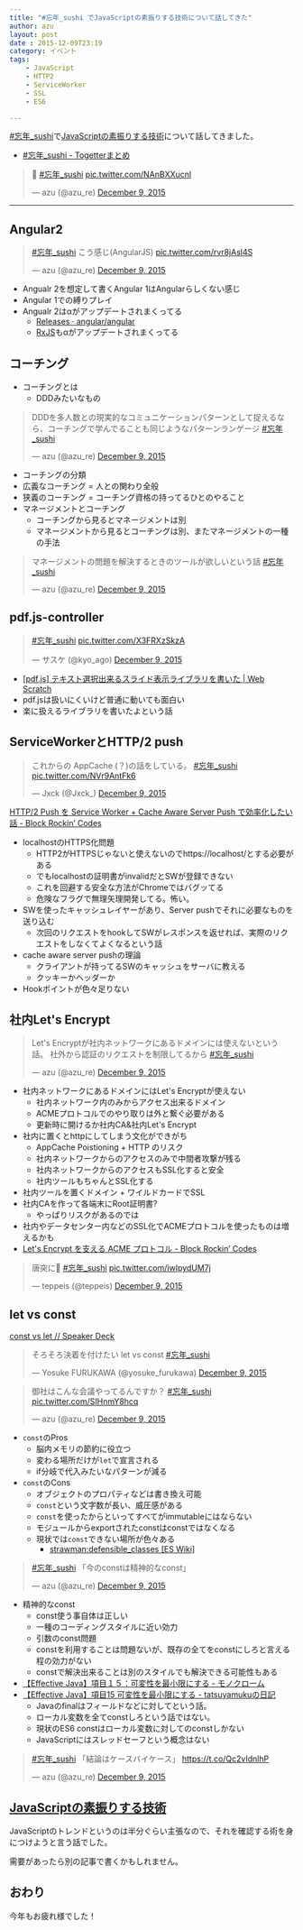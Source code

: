 ```yaml
---
title: "#忘年_sushi でJavaScriptの素振りする技術について話してきた"
author: azu
layout: post
date : 2015-12-09T23:19
category: イベント
tags:
    - JavaScript
    - HTTP2
    - ServiceWorker
    - SSL
    - ES6

---
```


[#忘年_sushi](https://twitter.com/search?q=%23%E5%BF%98%E5%B9%B4_sushi "#忘年_sushi")で[JavaScriptの素振りする技術](http://azu.github.io/slide/2015/year-end/javascript-swing.html "JavaScriptの素振りする技術")について話してきました。

- [#忘年_sushi - Togetterまとめ](http://togetter.com/li/910679 "#忘年_sushi - Togetterまとめ")

<blockquote class="twitter-tweet" lang="en"><p lang="und" dir="ltr">🍣 <a href="https://twitter.com/hashtag/%E5%BF%98%E5%B9%B4_sushi?src=hash">#忘年_sushi</a> <a href="https://t.co/NAnBXXucnl">pic.twitter.com/NAnBXXucnl</a></p>&mdash; azu (@azu_re) <a href="https://twitter.com/azu_re/status/674538717093085184">December 9, 2015</a></blockquote>
<script async src="//platform.twitter.com/widgets.js" charset="utf-8"></script>

----

## Angular2

<blockquote class="twitter-tweet" lang="en"><p lang="ja" dir="ltr"><a href="https://twitter.com/hashtag/%E5%BF%98%E5%B9%B4_sushi?src=hash">#忘年_sushi</a> こう感じ(AngularJS) <a href="https://t.co/rvr8jAsl4S">pic.twitter.com/rvr8jAsl4S</a></p>&mdash; azu (@azu_re) <a href="https://twitter.com/azu_re/status/674535461642104832">December 9, 2015</a></blockquote>
<script async src="//platform.twitter.com/widgets.js" charset="utf-8"></script>

- Angualr 2を想定して書くAngular 1はAngularらしくない感じ
- Angular 1での縛りプレイ
- Angualr 2はαがアップデートされまくってる
	- [Releases · angular/angular](https://github.com/angular/angular/releases "Releases · angular/angular")
	- [RxJS](https://github.com/ReactiveX/RxJS/releases "RxJS")もαがアップデートされまくってる


## コーチング

- コーチングとは
	- DDDみたいなもの

<blockquote class="twitter-tweet" lang="en"><p lang="ja" dir="ltr">DDDを多人数との現実的なコミュニケーションパターンとして捉えるなら、コーチングで学んでることも同じようなパターンランゲージ&#10; <a href="https://twitter.com/hashtag/%E5%BF%98%E5%B9%B4_sushi?src=hash">#忘年_sushi</a></p>&mdash; azu (@azu_re) <a href="https://twitter.com/azu_re/status/674537699605262336">December 9, 2015</a></blockquote>
<script async src="//platform.twitter.com/widgets.js" charset="utf-8"></script>


- コーチングの分類
- 広義なコーチング = 人との関わり全般
- 狭義のコーチング = コーチング資格の持ってるひとのやること
- マネージメントとコーチング
	- コーチングから見るとマネージメントは別
	- マネージメントから見るとコーチングは別、またマネージメントの一種の手法

<blockquote class="twitter-tweet" lang="en"><p lang="ja" dir="ltr">マネージメントの問題を解決するときのツールが欲しいという話 <a href="https://twitter.com/hashtag/%E5%BF%98%E5%B9%B4_sushi?src=hash">#忘年_sushi</a></p>&mdash; azu (@azu_re) <a href="https://twitter.com/azu_re/status/674541071724994560">December 9, 2015</a></blockquote>
<script async src="//platform.twitter.com/widgets.js" charset="utf-8"></script>

## pdf.js-controller

<blockquote class="twitter-tweet" lang="en"><p lang="und" dir="ltr"><a href="https://twitter.com/hashtag/%E5%BF%98%E5%B9%B4_sushi?src=hash">#忘年_sushi</a> <a href="https://t.co/X3FRXzSkzA">pic.twitter.com/X3FRXzSkzA</a></p>&mdash; サスケ (@kyo_ago) <a href="https://twitter.com/kyo_ago/status/674541370808270848">December 9, 2015</a></blockquote>
<script async src="//platform.twitter.com/widgets.js" charset="utf-8"></script>


- [[pdf.js] テキスト選択出来るスライド表示ライブラリを書いた | Web Scratch](https://efcl.info/2015/12/07/pdf.js-controller/ "[pdf.js] テキスト選択出来るスライド表示ライブラリを書いた | Web Scratch")
- pdf.jsは扱いにくいけど普通に動いても面白い
- 楽に扱えるライブラリを書いたよという話

## ServiceWorkerとHTTP/2 push

<blockquote class="twitter-tweet" lang="en"><p lang="ja" dir="ltr">これからの AppCache (？)の話をしている。 <a href="https://twitter.com/hashtag/%E5%BF%98%E5%B9%B4_sushi?src=hash">#忘年_sushi</a> <a href="https://t.co/NVr9AntFk6">pic.twitter.com/NVr9AntFk6</a></p>&mdash; Jxck (@Jxck_) <a href="https://twitter.com/Jxck_/status/674553985764737024">December 9, 2015</a></blockquote>
<script async src="//platform.twitter.com/widgets.js" charset="utf-8"></script>

[HTTP/2 Push を Service Worker + Cache Aware Server Push で効率化したい話 - Block Rockin’ Codes](http://jxck.hatenablog.com/entry/service-worker-casper "HTTP/2 Push を Service Worker + Cache Aware Server Push で効率化したい話 - Block Rockin’ Codes")

- localhostのHTTPS化問題
	- HTTP2がHTTPSじゃないと使えないのでhttps://localhost/とする必要がある
	- でもlocalhostの証明書がinvalidだとSWが登録できない
	- これを回避する安全な方法がChromeではバグッてる
	- 危険なフラグで無理矢理開発してる。怖い。
- SWを使ったキャッシュレイヤーがあり、Server pushでそれに必要なものを送り込む
	- 次回のリクエストをhookしてSWがレスポンスを返せれば、実際のリクエストをしなくてよくなるという話
- cache aware server pushの理論
	- クライアントが持ってるSWのキャッシュをサーバに教える
	- クッキーかヘッダーか
- Hookポイントが色々足りない

## 社内Let's Encrypt

<blockquote class="twitter-tweet" lang="en"><p lang="ja" dir="ltr">Let&#39;s Encryptが社内ネットワークにあるドメインには使えないという話。&#10;社外から認証のリクエストを制限してるから <a href="https://twitter.com/hashtag/%E5%BF%98%E5%B9%B4_sushi?src=hash">#忘年_sushi</a></p>&mdash; azu (@azu_re) <a href="https://twitter.com/azu_re/status/674554358290255872">December 9, 2015</a></blockquote>
<script async src="//platform.twitter.com/widgets.js" charset="utf-8"></script>

- 社内ネットワークにあるドメインにはLet's Encryptが使えない
	- 社内ネットワーク内のみからアクセス出来るドメイン
	- ACMEプロトコルでのやり取りは外と繋ぐ必要がある
	- 更新時に開けるか社内CA&社内Let's Encrypt
- 社内に置くとhttpにしてしまう文化ができがち
	- AppCache Poistioning + HTTP のリスク
	- 社内ネットワークからのアクセスのみで中間者攻撃が残る
	- 社内ネットワークからのアクセスもSSL化すると安全
	- 社内ツールもちゃんとSSL化する
- 社内ツールを置くドメイン + ワイルドカードでSSL
- 社内CAを作って各端末にRoot証明書?
	- やっぱりリスクがあるのでは
- 社内やデータセンター内などのSSL化でACMEプロトコルを使ったものは増えるかも
- [Let's Encrypt を支える ACME プロトコル - Block Rockin’ Codes](http://jxck.hatenablog.com/entry/letsencrypt-acme "Let&#39;s Encrypt を支える ACME プロトコル - Block Rockin’ Codes")


<blockquote class="twitter-tweet" lang="en"><p lang="ja" dir="ltr">唐突に🍣 <a href="https://twitter.com/hashtag/%E5%BF%98%E5%B9%B4_sushi?src=hash">#忘年_sushi</a> <a href="https://t.co/iwIpydUM7j">pic.twitter.com/iwIpydUM7j</a></p>&mdash; teppeis (@teppeis) <a href="https://twitter.com/teppeis/status/674571307334275076">December 9, 2015</a></blockquote>
<script async src="//platform.twitter.com/widgets.js" charset="utf-8"></script>

## let vs const 


[const vs let // Speaker Deck](https://speakerdeck.com/yosuke_furukawa/const-vs-let "const vs let // Speaker Deck")

<blockquote class="twitter-tweet" lang="en"><p lang="ja" dir="ltr">そろそろ決着を付けたい let vs const <a href="https://twitter.com/hashtag/%E5%BF%98%E5%B9%B4_sushi?src=hash">#忘年_sushi</a></p>&mdash; Yosuke FURUKAWA (@yosuke_furukawa) <a href="https://twitter.com/yosuke_furukawa/status/674437783772004352">December 9, 2015</a></blockquote>
<script async src="//platform.twitter.com/widgets.js" charset="utf-8"></script>

<blockquote class="twitter-tweet" lang="en"><p lang="ja" dir="ltr">御社はこんな会議やってるんですか？ <a href="https://twitter.com/hashtag/%E5%BF%98%E5%B9%B4_sushi?src=hash">#忘年_sushi</a> <a href="https://t.co/SIHnmY8hcq">pic.twitter.com/SIHnmY8hcq</a></p>&mdash; azu (@azu_re) <a href="https://twitter.com/azu_re/status/674559952023719936">December 9, 2015</a></blockquote>
<script async src="//platform.twitter.com/widgets.js" charset="utf-8"></script>

- `const`のPros
	- 脳内メモリの節約に役立つ
	- 変わる場所だけが`let`で宣言される
	- if分岐で代入みたいなパターンが減る
- `const`のCons
	- オブジェクトのプロパティなどは書き換え可能
	- `const`という文字数が長い、威圧感がある
	- `const`を使ったからといってすべてがimmutableにはならない
	- モジュールからexportされたconstはconstではなくなる
	- 現状では`const`できない場所が色々ある
		- [strawman:defensible_classes [ES Wiki]](http://wiki.ecmascript.org/doku.php?id=strawman:defensible_classes "strawman:defensible_classes [ES Wiki]")


<blockquote class="twitter-tweet" lang="en"><p lang="ja" dir="ltr"><a href="https://twitter.com/hashtag/%E5%BF%98%E5%B9%B4_sushi?src=hash">#忘年_sushi</a> 「今のconstは精神的なconst」</p>&mdash; azu (@azu_re) <a href="https://twitter.com/azu_re/status/674565236536422400">December 9, 2015</a></blockquote>
<script async src="//platform.twitter.com/widgets.js" charset="utf-8"></script>
	
		
- 精神的なconst
	- const使う事自体は正しい
	- 一種のコーディングスタイルに近い効力
	- 引数のconst問題
	- constを利用することは問題ないが、既存の全てをconstにしろと言える程の効力がない
	- constで解決出来ることは別のスタイルでも解決できる可能性もある
- [【Effective Java】項目１５：可変性を最小限にする - モノクローム](http://hjm333.hatenablog.com/entry/2015/09/15/000644)
- [【Effective Java】項目15 可変性を最小限にする - tatsuyamukuの日記](http://tatsuyamuku.hatenablog.com/entry/2015/06/20/223021)
	- Javaのfinalはフィールドなどに対してという話。
	- ローカル変数を全てconstしろという話ではない。
	- 現状のES6 constはローカル変数に対してのconstしかない
	- JavaScriptにはスレッドセーフという概念はない

<blockquote class="twitter-tweet" lang="en"><p lang="ja" dir="ltr"><a href="https://twitter.com/hashtag/%E5%BF%98%E5%B9%B4_sushi?src=hash">#忘年_sushi</a> 「結論はケースバイケース」 <a href="https://t.co/Qc2vIdnlhP">https://t.co/Qc2vIdnlhP</a></p>&mdash; azu (@azu_re) <a href="https://twitter.com/azu_re/status/674568622187020288">December 9, 2015</a></blockquote>
<script async src="//platform.twitter.com/widgets.js" charset="utf-8"></script>

## [JavaScriptの素振りする技術](http://azu.github.io/slide/2015/year-end/javascript-swing.html "JavaScriptの素振りする技術")

JavaScriptのトレンドというのは半分ぐらい主張なので、それを確認する術を身につけようと言う話でした。

需要があったら別の記事で書くかもしれません。

## おわり

今年もお疲れ様でした！

